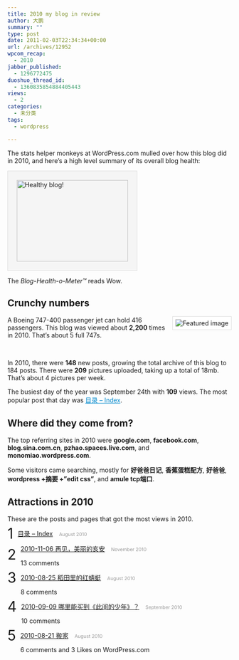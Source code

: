 ```yaml
---
title: 2010 my blog in review
author: 大鹏
summary: ""
type: post
date: 2011-02-03T22:34:34+00:00
url: /archives/12952
wpcom_recap:
  - 2010
jabber_published:
  - 1296772475
duoshuo_thread_id:
  - 1360835854884405443
views:
  - 2
categories:
  - 未分类
tags:
  - wordpress

---
```

The stats helper monkeys at WordPress.com mulled over how this blog did in 2010, and here&#8217;s a high level summary of its overall blog health:

<img style="border:1px solid #ddd;background:#f5f5f5;padding:20px;" src="http://s0.wp.com/i/annual-recap/meter-healthy5.gif" alt="Healthy blog!" width="250" height="183" />

The _Blog-Health-o-Meter™_ reads Wow.

## Crunchy numbers

[<img style="max-height:230px;float:right;border:1px solid #ddd;background:#fff;margin:0 0 1em 1em;padding:6px;" src="http://pengzhaoblog.files.wordpress.com/2010/11/overview.jpg?w=288" alt="Featured image" />][1]

A Boeing 747-400 passenger jet can hold 416 passengers. This blog was viewed about **2,200** times in 2010. That&#8217;s about 5 full 747s.

&nbsp;

In 2010, there were **148** new posts, growing the total archive of this blog to 184 posts. There were **209** pictures uploaded, taking up a total of 18mb. That&#8217;s about 4 pictures per week.

The busiest day of the year was September 24th with **109** views. The most popular post that day was <a style="color:#08c;" href="http://pengzhaoblog.wordpress.com/%e7%9b%ae%e5%bd%95/">目录 &#8211; Index</a>.

## Where did they come from?

The top referring sites in 2010 were **google.com**, **facebook.com**, **blog.sina.com.cn**, **pzhao.spaces.live.com**, and **monomiao.wordpress.com**.

Some visitors came searching, mostly for **好爸爸日记**, **香蕉蛋糕配方**, **好爸爸**, **wordpress +摘要 +&#8221;edit css&#8221;**, and **amule tcp端口**.

## Attractions in 2010

These are the posts and pages that got the most views in 2010.

<div style="clear:left;float:left;font-size:24pt;line-height:1em;margin:-5px 10px 20px 0;">
  1
</div>

<a style="margin-right:10px;" href="http://pengzhaoblog.wordpress.com/%e7%9b%ae%e5%bd%95/">目录 &#8211; Index</a> <span style="color:#999;font-size:8pt;">August 2010</span>

<div style="clear:left;float:left;font-size:24pt;line-height:1em;margin:-5px 10px 20px 0;">
  2
</div>

<a style="margin-right:10px;" href="http://pengzhaoblog.wordpress.com/2010/11/06/2010-11-06-%e5%86%8d%e8%a7%81%ef%bc%8c%e7%be%8e%e4%b8%bd%e7%9a%84%e4%ba%a5%e5%ae%89/">2010-11-06 再见，美丽的亥安</a> <span style="color:#999;font-size:8pt;">November 2010</span>
  
13 comments

<div style="clear:left;float:left;font-size:24pt;line-height:1em;margin:-5px 10px 20px 0;">
  3
</div>

<a style="margin-right:10px;" href="http://pengzhaoblog.wordpress.com/2010/08/25/2010-08-25-%e7%a8%bb%e7%94%b0%e9%87%8c%e7%9a%84%e7%ba%a2%e8%9c%bb%e8%9c%93/">2010-08-25 稻田里的红蜻蜓</a> <span style="color:#999;font-size:8pt;">August 2010</span>
  
8 comments

<div style="clear:left;float:left;font-size:24pt;line-height:1em;margin:-5px 10px 20px 0;">
  4
</div>

<a style="margin-right:10px;" href="http://pengzhaoblog.wordpress.com/2010/09/09/2010-09-09-%e5%93%aa%e9%87%8c%e8%83%bd%e4%b9%b0%e5%88%b0%e3%80%8a%e6%ad%a4%e9%97%b4%e7%9a%84%e5%b0%91%e5%b9%b4%e3%80%8b%ef%bc%9f/">2010-09-09 哪里能买到《此间的少年》？</a> <span style="color:#999;font-size:8pt;">September 2010</span>
  
10 comments

<div style="clear:left;float:left;font-size:24pt;line-height:1em;margin:-5px 10px 20px 0;">
  5
</div>

<a style="margin-right:10px;" href="http://pengzhaoblog.wordpress.com/2010/08/21/2010-08-21-%e6%90%ac%e5%ae%b6/">2010-08-21 搬家</a> <span style="color:#999;font-size:8pt;">August 2010</span>
  
6 comments and 3 Likes on WordPress.com

 [1]: http://pengzhaoblog.files.wordpress.com/2010/11/overview.jpg
